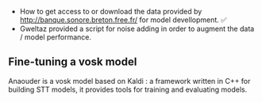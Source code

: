* How to get access to or download the data provided by http://banque.sonore.breton.free.fr/ for model devellopment. ✅
* Gweltaz provided a script for noise adding in order to augment the data / model performance.
## Fine-tuning a vosk model
Anaouder is a vosk model based on Kaldi : a framework written in C++ for building STT models, it provides tools for training and evaluating models.
